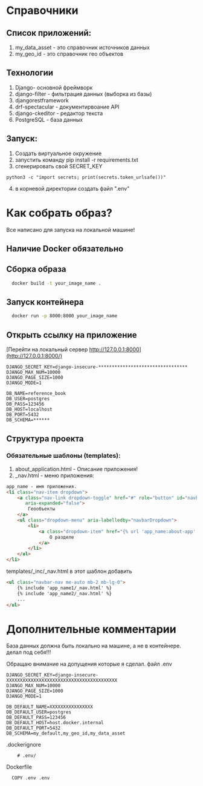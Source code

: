 # Справочники

## Список приложений:

1. my_data_asset - это справочник источников данных
2. my_geo_id - это справочник гео объектов


## Технологии

1. Django- основной фреймворк
2. django-filter - фильтрация данных (выборка из базы)
3. djangorestframework
4. drf-spectacular - документирвоание API
5. django-ckeditor - редактор текста
6. PostgreSQL - база данных

## Запуск:

1. Создать виртуальное окружение
2. запустить команду pip install -r requirements.txt
3. сгенерировать свой SECRET_KEY

```commandline
python3 -c "import secrets; print(secrets.token_urlsafe())"
```
4. в корневой директории создать файл ".env"

# Как собрать образ?
Все написано для запуска на локальной машине!
## Наличие Docker обязательно
## Сборка образа
```bash
  docker build -t your_image_name .
```
## Запуск контейнера
```bash
  docker run -p 8000:8000 your_image_name
```
## Открыть ссылку на приложение
[Перейти на локальный сервер http://127.0.0.1:8000](http://127.0.0.1:8000/)
```commandline
DJANGO_SECRET_KEY=django-insecure-*********************************
DJANGO_MAX_NUM=10000
DJANGO_PAGE_SIZE=1000
DJANGO_MODE=1

DB_NAME=reference_book
DB_USER=postgres
DB_PASS=123456
DB_HOST=localhost
DB_PORT=5432
DB_SCHEMA=******
```

## Структура проекта

### Обязательные шаблоны (templates):

1. about_application.html - Описание приложения!
2. _nav.html - меню приложения:
```html
app_name - имя приложения.
<li class="nav-item dropdown">
    <a class="nav-link dropdown-toggle" href="#" role="button" id="navbarDropdown" data-bs-toggle="dropdown"
       aria-expanded="false">
        Геообъекты
    </a>
    <ul class="dropdown-menu" aria-labelledby="navbarDropdown">
        <li>
            <a class="dropdown-item" href="{% url 'app_name:about-app' %}">
                О разделе
            </a>
        </li>
    </ul>
</li>
```

templates/_inc/_nav.html в этот шаблон добавить 

```html
<ul class="navbar-nav me-auto mb-2 mb-lg-0">
    {% include 'app_name1/_nav.html' %}
    {% include 'app_name2/_nav.html' %}
    ...
</ul>
```

# Дополнительные комментарии
База данных должна быть локально на машине, а не в контейнере. делал под себя!!!  

Обращаю внимание на допущения которые я сделал.
файл .env
```shell
DJANGO_SECRET_KEY=django-insecure-XXXXXXXXXXXXXXXXXXXXXXXXXXXXXXXXXXXXXXXXX
DJANGO_MAX_NUM=10000
DJANGO_PAGE_SIZE=1000
DJANGO_MODE=1

DB_DEFAULT_NAME=XXXXXXXXXXXXXXXX
DB_DEFAULT_USER=postgres
DB_DEFAULT_PASS=123456
DB_DEFAULT_HOST=host.docker.internal
DB_DEFAULT_PORT=5432
DB_SCHEMA=my_default,my_geo_id,my_data_asset
```

.dockerignore
```
    # .env/
```
Dockerfile
```shell
  COPY .env .env
```